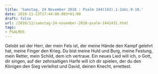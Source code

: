 ```yaml
---
title: 'Samstag, 24 November 2018 : Psalm 144(143),1-2abc.9-10.'
date: 2018-11-23T17:44:00.003+01:00
draft: false
url: /2018/11/samstag-24-november-2018-psalm-1441431.html
tags: 
- PSALMUS
---
```


Gelobt sei der Herr, der mein Fels ist, der meine Hände den Kampf gelehrt hat, meine Finger den Krieg. Du bist meine Huld und Burg, meine Festung, mein Retter, mein Schild, dem ich vertraue. Ein neues Lied will ich, o Gott, dir singen, auf der zehnsaitigen Harfe will ich dir spielen, der du den Königen den Sieg verleihst und David, deinen Knecht, errettest.